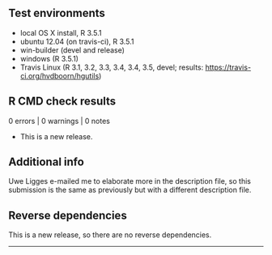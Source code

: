 ## Test environments
* local OS X install, R 3.5.1
* ubuntu 12.04 (on travis-ci), R 3.5.1
* win-builder (devel and release)
* windows (R 3.5.1)
* Travis Linux (R 3.1, 3.2, 3.3, 3.4, 3.4, 3.5, devel; results: https://travis-ci.org/hvdboorn/hgutils)

## R CMD check results

0 errors | 0 warnings | 0 notes

* This is a new release.

## Additional info

Uwe Ligges e-mailed me to elaborate more in the description file, so this submission is the same as previously but with a different description file.

## Reverse dependencies

This is a new release, so there are no reverse dependencies.

---
